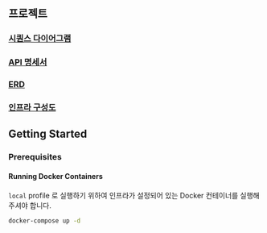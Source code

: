 ## 프로젝트

### [시퀀스 다이어그램](docs/sequence.md)

### [API 명세서](#)

### [ERD](docs/erd.md)

### [인프라 구성도](#)

## Getting Started

### Prerequisites

#### Running Docker Containers

`local` profile 로 실행하기 위하여 인프라가 설정되어 있는 Docker 컨테이너를 실행해주셔야 합니다.

```bash
docker-compose up -d
```
